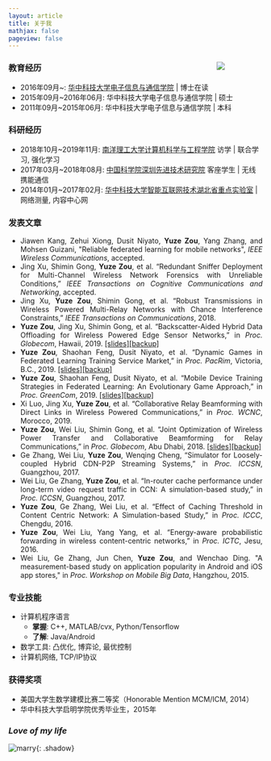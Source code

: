 ```yaml
---
layout: article
title: 关于我
mathjax: false
pageview: false
---
```


<div id="ID_PHOTO" style="width: 18%;">
	<div class="card">
		<div class="card__image">
			<img class="image" src="https://img.be-my-only.xyz/about-me.jpg" />
		</div>
	</div>
</div>

### 教育经历

- 2016年09月&#126;: [华中科技大学](http://www.hust.edu.cn/)[电子信息与通信学院](http://eic.hust.edu.cn/) \| 博士在读
- 2015年09月&#126;2016年06月: 华中科技大学电子信息与通信学院 \| 硕士
- 2011年09月&#126;2015年06月: 华中科技大学电子信息与通信学院 \| 本科

### 科研经历

- 2018年10月&#126;2019年11月: [南洋理工大学计算机科学与工程学院](http://scse.ntu.edu.sg) 访学 \| 联合学习, 强化学习
- 2017年03月&#126;2018年08月: [中国科学院深圳先进技术研究院](http://www.siat.ac.cn/) 客座学生 \| 无线携能通信
- 2014年01月&#126;2017年02月: [华中科技大学智能互联网技术湖北省重点实验室](http://itec.hust.edu.cn/) \| 网络测量, 内容中心网

### 发表文章

<div align="justify" markdown="1">

- Jiawen Kang, Zehui Xiong, Dusit Niyato, **Yuze Zou**, Yang Zhang, and Mohsen Guizani, "Reliable federated learning for mobile networks", *IEEE Wireless Communications*, accepted. 
- Jing Xu, Shimin Gong, **Yuze Zou**, et al. “Redundant Sniffer Deployment for Multi-Channel Wireless Network Forensics with Unreliable Conditions,” *IEEE Transactions on Cognitive Communications and Networking*, accepted.  
- Jing Xu, **Yuze Zou**, Shimin Gong, et al. “Robust Transmissions in Wireless Powered Multi-Relay Networks with Chance Interference Constraints,” *IEEE Transactions on Communications*, 2018.
- **Yuze Zou**, Jing Xu, Shimin Gong, et al. “Backscatter-Aided Hybrid Data Offloading for Wireless Powered Edge Sensor Networks,” in *Proc. Globecom*, Hawaii, 2019. [\[slides\]](assets/slides/GC'19-hybrid-relay.pdf)[\[backup\]](https://res.be-my-only.xyz/GC'19-hybrid-relay.pdf)    
- **Yuze Zou**, Shaohan Feng, Dusit Niyato, et al. “Dynamic Games in Federated Learning Training Service Market,” in *Proc. PacRim*, Victoria, B.C., 2019. [\[slides\]](assets/slides/PacRim'19-dynamic-games.pdf)[\[backup\]](https://res.be-my-only.xyz/PacRim'19-dynamic-games.pdf)  
- **Yuze Zou**, Shaohan Feng, Dusit Niyato, et al. “Mobile Device Training Strategies in Federated Learning: An Evolutionary Game Approach,” in *Proc. GreenCom*, 2019. [\[slides\]](assets/slides/GreenCom'19-evolutionary-game.pdf)[\[backup\]](https://res.be-my-only.xyz/GreenCom'19-evolutionary-game.pdf)  
- Xi Luo, Jing Xu, **Yuze Zou**, et al. “Collaborative Relay Beamforming with Direct Links in Wireless Powered Communications,” in *Proc. WCNC*, Morocco, 2019.  
- **Yuze Zou**, Wei Liu, Shimin Gong, et al. “Joint Optimization of Wireless Power Transfer and Collaborative Beamforming for Relay Communications,” in *Proc. Globecom*, Abu Dhabi, 2018. [\[slides\]](assets/slides/GC'18-workshop-ps-relay.pdf)[\[backup\]](https://res.be-my-only.xyz/GC'18-workshop-ps-relay.pdf)  
- Ge Zhang, Wei Liu, **Yuze Zou**, Wenqing Cheng, “Simulator for Loosely-coupled Hybrid CDN-P2P Streaming Systems,” in *Proc. ICCSN*, Guangzhou, 2017.  
- Wei Liu, Ge Zhang, **Yuze Zou**, et al. “In-router cache performance under long-term video request traffic in CCN: A simulation-based study,” in *Proc. ICCSN*, Guangzhou, 2017.  
- **Yuze Zou**, Ge Zhang, Wei Liu, et al. “Effect of Caching Threshold in Content Centric Network: A Simulation-based Study,” in *Proc. ICCC*, Chengdu, 2016.  
- **Yuze Zou**, Wei Liu, Yang Yang, et al. “Energy-aware probabilistic forwarding in wireless content-centric networks,” in *Proc. ICTC*, Jesu, 2016.  
- Wei Liu, Ge Zhang, Jun Chen, **Yuze Zou**, and Wenchao Ding. "A measurement-based study on application popularity in Android and iOS app stores," in *Proc. Workshop on Mobile Big Data*, Hangzhou, 2015.  

</div>

### 专业技能

- 计算机程序语言
	- **掌握**: C++, MATLAB/cvx, Python/Tensorflow
	- **了解**: Java/Android
- 数学工具: 凸优化, 博弈论, 最优控制
- 计算机网络, TCP/IP协议

### 获得奖项

- 美国大学生数学建模比赛二等奖（Honorable Mention MCM/ICM, 2014）  
- 华中科技大学启明学院优秀毕业生，2015年

### *Love of my life*

![marry](https://img.be-my-only.xyz/marriage.jfif){: .shadow}


<style type="text/css">
#ID_PHOTO {
    position: relative;
    top: 10px;
    float: right;
    z-index: 99;
}
@media screen and (max-width: 800px) {
	#ID_PHOTO {
    	display: none !important;
	}
}
</style>

<script type="text/javascript">
(function () {
	document.querySelector(".article__header header").appendChild(
		document.querySelector("#ID_PHOTO")
	);
})();
</script>